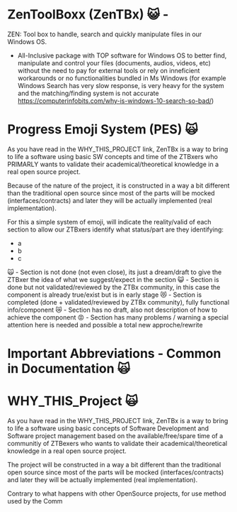 # ZenToolBoxx (ZenTBx) 😺 - 
ZEN: Tool box to handle, search and quickly manipulate files in our Windows OS.

- All-Inclusive package with TOP software for Windows OS to better find, manipulate and control your files (documents, audios, videos, etc) without the need to pay for external tools or rely on inneficient workarounds or no functionalities bundled in Ms Windows (for example Windows Search has very slow response, is very heavy for the system and the matching/finding system is not accurate https://computerinfobits.com/why-is-windows-10-search-so-bad/)

# Progress Emoji System (PES) 🙀

As you have read in the WHY_THIS_PROJECT link, ZenTBx is a way to bring to life a software using basic SW concepts and time of the ZTBxers who PRIMARLY wants to validate their academical/theoretical knowledge in a real open source project.

Because of the nature of the project, it is constructed in a way a bit different than the traditional open source since most of the parts will be mocked (interfaces/contracts) and later they will be actually implemented (real implementation).

For this a simple system of emoji, will indicate the reality/valid of each section to allow our ZTBxers identify what status/part are they identifying:

- a
- b
- c

🙀 - Section is not done (not even close), its just a dream/draft to give the ZTBxer the idea of what we suggest/expect in the section
😺 - Section is done but not validated/reviewed by the ZTBx community, in this case the component is already true/exist but is in early stage
😻 - Section is completed (done + validated/reviewed by ZTBx community), fully functional info/component
😿 - Section has no draft, also not description of how to achieve the component
😡 - Section has many problems / warning a special attention here is needed and possible a total new approche/rewrite

# Important Abbreviations - Common in Documentation 🙀



# WHY_THIS_Project 🙀

As you have read in the WHY_THIS_PROJECT link, ZenTBx is a way to bring to life a software using basic concepts of Software Development and Software project management based on the available/free/spare time of a communitiy of ZTBexers who wants to validate their academical/theoretical knowledge in a real open source project.

The project will be constructed in a way a bit different than the traditional open source  since most of the parts will be mocked (interfaces/contracts) and later they will be actually implemented (real implementation).

Contrary to what happens with other OpenSource projects, for use method used by the Comm
